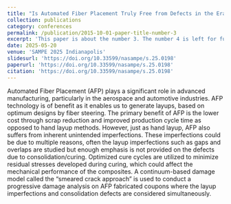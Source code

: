 ```yaml
---
title: "Is Automated Fiber Placement Truly Free from Defects in the Era of Industry 4.0?"
collection: publications
category: conferences
permalink: /publication/2015-10-01-paper-title-number-3
excerpt: 'This paper is about the number 3. The number 4 is left for future work.'
date: 2025-05-20
venue: 'SAMPE 2025 Indianapolis'
slidesurl: 'https://doi.org/10.33599/nasampe/s.25.0198'
paperurl: 'https://doi.org/10.33599/nasampe/s.25.0198'
citation: 'https://doi.org/10.33599/nasampe/s.25.0198'
---
```


Automated Fiber Placement (AFP) plays a significant role in advanced manufacturing, particularly in the aerospace and automotive industries. AFP technology is of benefit as it enables us to generate layups, based on optimum designs by fiber steering. The primary benefit of AFP is the lower cost through scrap reduction and improved production cycle time as opposed to hand layup methods. However, just as hand layup, AFP also suffers from inherent unintended imperfections. These imperfections could be due to multiple reasons, often the layup imperfections such as gaps and overlaps are studied but enough emphasis is not provided on the defects due to consolidation/curing. Optimized cure cycles are utilized to minimize residual stresses developed during curing, which could affect the mechanical performance of the composites. A continuum-based damage model called the “smeared crack approach” is used to conduct a progressive damage analysis on AFP fabricated coupons where the layup imperfections and consolidation defects are considered simultaneously.
